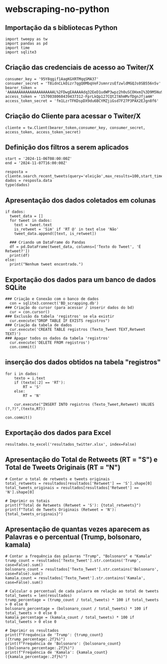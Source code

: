 # webscraping-no-python
## Importação da s bibliotecas Python
    import tweepy as tw
    import pandas as pd
    import time
    import sqlite3

## Criação das credenciais de acesso ao Twiter/X
    consumer_key = '95Y8qgif1AagKGXRTMqqSMA37'
    consumer_secret = 'T8idnCLkOizr7qgQ0MbqVeFJsmnrzsEfzwldMGQJs0SB556n5v'
    bearer_token = 'AAAAAAAAAAAAAAAAAAAAAL%2FDwgEAAAAAdq32EeD1udWP3wpz2h0uSCOHxmI%3D9M5Nu9t4d2GkvjJ7Wrxu8dmFLhwiX0p2SvyqASRBSVdW3auUvH'
    access_token = '1570038060439437312-FprLkQp127CQt27AhmMvfDgnJfjamH'
    access_token_secret = 'fm1LzrTFKDspDX9du6BCYMZjiGsd7F27P3PAX2EJgn8f6'

## Criação do Cliente para acessar o Twiter/X
    cliente = tw.Client(bearer_token,consumer_key, consumer_secret, access_token, access_token_secret)

## Definição dos filtros a serem aplicados
    start = '2024-11-06T08:00:00Z'
    end = '2024-11-07T16:00:00Z'

    resposta = cliente.search_recent_tweets(query='eleição',max_results=100,start_time=start,end_time=end)
    dados = resposta.data
    type(dados)
    
## Apresentação dos dados coletados em colunas
    if dados:
      tweet_data = []
      for tweet in dados:
        text = tweet.text
        is_retweet = 'Sim' if 'RT @' in text else 'Não'
        tweet_data.append([text, is_retweet])

      ### Criando um DataFrame do Pandas
      df = pd.DataFrame(tweet_data, columns=['Texto do Tweet', 'É Retweet?'])
      print(df)
    else:
      print("Nenhum tweet encontrado.")

## Exportação dos dados para um banco de dados SQLite 
    ### Criação e Conexão com o banco de dados 
      con = sqlite3.connect('BD_scrapping.db')
    ### Criação do cursor (para acessar / inserir dados do bd)
      cur = con.cursor()
    ### Exclusão da tabela 'registros' se ela existir
      cur.execute("DROP TABLE IF EXISTS registros")
    ### Criação da tabela de dados
      cur.execute('CREATE TABLE registros (Texto_Tweet TEXT,Retweet TEXT)')
    ### Apagar todos os dados da tabela 'registros'
      cur.execute('DELETE FROM registros')
      con.commit()
      
## inserção dos dados obtidos na tabela "registros"
    for i in dados:
        texto = i.text
        if (texto[:2] == 'RT'):
            RT = 'S'
        else:
            RT = 'N'

        cur.execute("INSERT INTO registros (Texto_Tweet,Retweet) VALUES (?,?)",(texto,RT))

    con.commit()
    
## Exportação dos dados  para Excel
    resultados.to_excel('resultados_twitter.xlsx', index=False) 

## Apresentação do Total de Retweets (RT = "S") e Total de Tweets Originais (RT = "N")

    # Contar o total de retweets e tweets originais
    total_retweets = resultados[resultados['Retweet'] == 'S'].shape[0]
    total_tweets_originais = resultados[resultados['Retweet'] == 'N'].shape[0]

    # Imprimir os totais
    print(f"Total de Retweets (Retweet = 'S'): {total_retweets}")
    print(f"Total de Tweets Originais (Retweet = 'N'): {total_tweets_originais}")

## Apresentação de quantas vezes aparecem as Palavras e o percentual (Trump, bolsonaro, kamala)

    # Contar a frequência das palavras "Trump", "Bolsonaro" e "Kamala"
    trump_count = resultados['Texto_Tweet'].str.contains('Trump', case=False).sum()
    bolsonaro_count = resultados['Texto_Tweet'].str.contains('Bolsonaro', case=False).sum()
    kamala_count = resultados['Texto_Tweet'].str.contains('Kamala', case=False).sum()

    # Calcular o percentual de cada palavra em relação ao total de tweets
    total_tweets = len(resultados)
    trump_percentage = (trump_count / total_tweets) * 100 if total_tweets > 0 else 0
    bolsonaro_percentage = (bolsonaro_count / total_tweets) * 100 if total_tweets > 0 else 0
    kamala_percentage = (kamala_count / total_tweets) * 100 if total_tweets > 0 else 0

    # Imprimir os resultados
    print(f"Frequência de 'Trump': {trump_count} ({trump_percentage:.2f}%)")
    print(f"Frequência de 'Bolsonaro': {bolsonaro_count} ({bolsonaro_percentage:.2f}%)")
    print(f"Frequência de 'Kamala': {kamala_count} ({kamala_percentage:.2f}%)")

